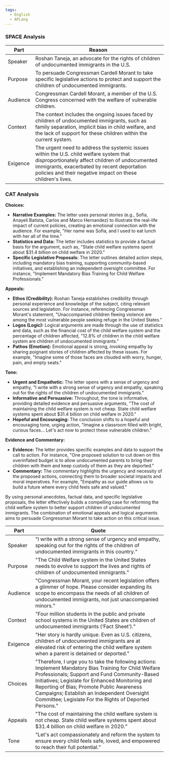 ```yaml
---
tags:
  - English
  - APLang
---
```

### SPACE Analysis

| Part     | Reason |
| -------- | ------ |
| Speaker  | Roshan Taneja, an advocate for the rights of children of undocumented immigrants in the U.S. |
| Purpose  | To persuade Congressman Cardell Morant to take specific legislative actions to protect and support the children of undocumented immigrants. |
| Audience | Congressman Cardell Morant, a member of the U.S. Congress concerned with the welfare of vulnerable children. |
| Context  | The context includes the ongoing issues faced by children of undocumented immigrants, such as family separation, implicit bias in child welfare, and the lack of support for these children within the current system. |
| Exigence | The urgent need to address the systemic issues within the U.S. child welfare system that disproportionately affect children of undocumented immigrants, exacerbated by recent deportation policies and their negative impact on these children's lives. |

### CAT Analysis

**Choices:**
- **Narrative Examples:** The letter uses personal stories (e.g., Sofia, Anayeli Batista, Carlos and Marco Hernandez) to illustrate the real-life impact of current policies, creating an emotional connection with the audience. For example, "Her name was Sofia, and I used to eat lunch with her all of the time."
- **Statistics and Data:** The letter includes statistics to provide a factual basis for the argument, such as, "State child welfare systems spent about $31.4 billion on child welfare in 2020."
- **Specific Legislative Proposals:** The letter outlines detailed action steps, including mandatory bias training, supporting community-based initiatives, and establishing an independent oversight committee. For instance, "Implement Mandatory Bias Training for Child Welfare Professionals."

**Appeals:**
- **Ethos (Credibility):** Roshan Taneja establishes credibility through personal experience and knowledge of the subject, citing relevant sources and legislation. For instance, referencing Congressman Morant's statement, "Unaccompanied children fleeing violence are among the most vulnerable people seeking refuge in the United States."
- **Logos (Logic):** Logical arguments are made through the use of statistics and data, such as the financial cost of the child welfare system and the percentage of children affected, "12.8% of children in the child welfare system are children of undocumented immigrants."
- **Pathos (Emotion):** Emotional appeal is strong, invoking empathy by sharing poignant stories of children affected by these issues. For example, "Imagine some of those faces are clouded with worry, hunger, pain, and empty seats."

**Tone:**
- **Urgent and Empathetic:** The letter opens with a sense of urgency and empathy, "I write with a strong sense of urgency and empathy, speaking out for the rights of the children of undocumented immigrants."
- **Informative and Persuasive:** Throughout, the tone is informative, providing detailed evidence and persuasive arguments, "The cost of maintaining the child welfare system is not cheap. State child welfare systems spent about $31.4 billion on child welfare in 2020."
- **Hopeful and Encouraging:** The conclusion shifts to a hopeful and encouraging tone, urging action, "Imagine a classroom filled with bright, curious faces... Let's act now to protect these vulnerable children."

**Evidence and Commentary:**
- **Evidence:** The letter provides specific examples and data to support the call to action. For instance, "One proposed solution to cut down on this overinflated budget is to allow undocumented parents to bring their children with them and keep custody of them as they are deported."
- **Commentary:** The commentary highlights the urgency and necessity of the proposed actions, connecting them to broader societal impacts and moral imperatives. For example, "Empathy as our guide allows us to build a future where every child feels safe and valued."

By using personal anecdotes, factual data, and specific legislative proposals, the letter effectively builds a compelling case for reforming the child welfare system to better support children of undocumented immigrants. The combination of emotional appeals and logical arguments aims to persuade Congressman Morant to take action on this critical issue.




| Part     | Quote                                                                                                                                                                                                                                                                                                                                                            |
| -------- | ---------------------------------------------------------------------------------------------------------------------------------------------------------------------------------------------------------------------------------------------------------------------------------------------------------------------------------------------------------------- |
| Speaker  | "I write with a strong sense of urgency and empathy, speaking out for the rights of the children of undocumented immigrants in this country."                                                                                                                                                                                                                    |
| Purpose  | "The Child Welfare system in the United States needs to evolve to support the lives and rights of children of undocumented immigrants."                                                                                                                                                                                                                          |
| Audience | "Congressman Morant, your recent legislation offers a glimmer of hope. Please consider expanding its scope to encompass the needs of all children of undocumented immigrants, not just unaccompanied minors."                                                                                                                                                    |
| Context  | "Four million students in the public and private school systems in the United States are children of undocumented immigrants (‘Fact Sheet’)."                                                                                                                                                                                                                    |
| Exigence | "Her story is hardly unique. Even as U.S. citizens, children of undocumented immigrants are at elevated risk of entering the child welfare system when a parent is detained or deported."                                                                                                                                                                        |
| Choices  | "Therefore, I urge you to take the following actions: Implement Mandatory Bias Training for Child Welfare Professionals; Support and Fund Community-Based Initiatives; Legislate for Enhanced Monitoring and Reporting of Bias; Promote Public Awareness Campaigns; Establish an Independent Oversight Committee; Legislate For the Rights of Deported Persons." |
| Appeals  | "The cost of maintaining the child welfare system is not cheap. State child welfare systems spent about $31.4 billion on child welfare in 2020."                                                                                                                                                                                                                 |
| Tone     | "Let's act compassionately and reform the system to ensure every child feels safe, loved, and empowered to reach their full potential."                                                                                                                                                                                                                          |


